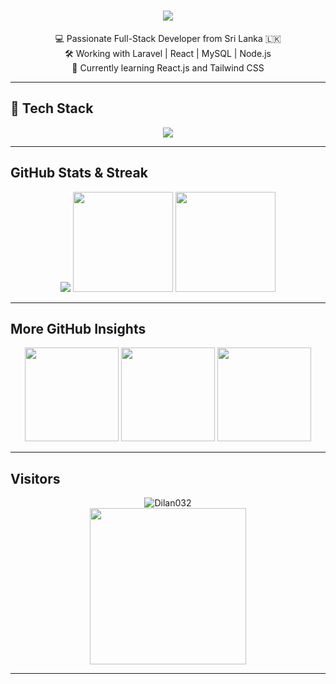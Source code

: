 <h1 align="center">
  <img src="https://readme-typing-svg.herokuapp.com?font=Orbitron&size=40&duration=4000&color=00F7FF&center=true&vCenter=true&width=500&height=60&lines=Hi+There,+I'm+Dilan!;AAAFull-Stack+Web+Developer;ALaravel+%7C+React+%7C+Nodejs;AAAAAAAWelcome+to+My+GitHub+Profile!+🚀" />
</h1>

<p align="center">
  💻 Passionate Full-Stack Developer from Sri Lanka 🇱🇰 <br/>
  🛠️ Working with Laravel | React | MySQL | Node.js <br/>
  🌱 Currently learning React.js and Tailwind CSS <br/>
</p>

---




## 🚀 Tech Stack

<div align="center">
  <img src="https://skillicons.dev/icons?i=html,css,bootstrap,tailwind,js,php,laravel,react,nodejs,mysql,figma,github,postman" />
</div>

---

##   GitHub Stats & Streak

<div align="center">
  <img src="https://github-profile-summary-cards.vercel.app/api/cards/profile-details?username=Dilan032&theme=radical" />
  <img src="https://github-readme-stats.vercel.app/api?username=Dilan032&show_icons=true&theme=tokyonight" height="160"/>
  <img src="https://github-readme-streak-stats.herokuapp.com/?user=Dilan032&theme=tokyonight" height="160"/>
</div>

---

##   More GitHub Insights

<div align="center">
  <img src="https://github-profile-summary-cards.vercel.app/api/cards/stats?username=Dilan032&theme=radical" height="150" />
  <img src="https://github-profile-summary-cards.vercel.app/api/cards/most-commit-language?username=Dilan032&theme=radical" height="150" />
  <img src="https://github-profile-summary-cards.vercel.app/api/cards/repos-per-language?username=Dilan032&theme=radical" height="150" />
</div>

---

##  Visitors

<div align="center">
  <img src="https://komarev.com/ghpvc/?username=Dilan032&label=Profile%20Views&color=ff69b4&style=flat" alt="Dilan032" />
  <br/>
  <img src="https://user-images.githubusercontent.com/73097560/115834477-dbab4500-a447-11eb-908a-139a6edaec5c.gif" width="250" />
</div>

---
